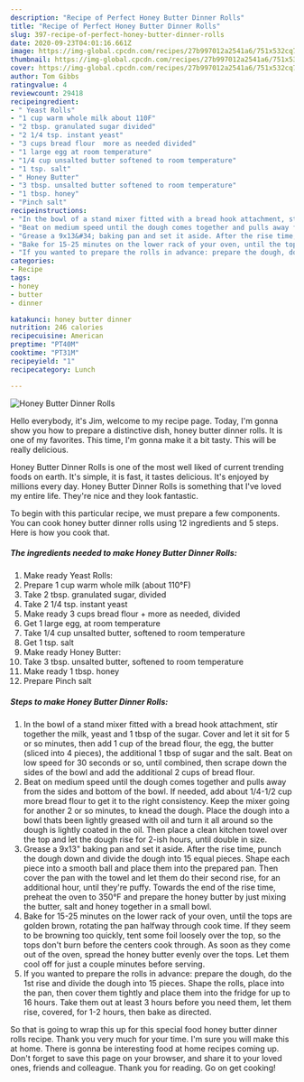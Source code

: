 ```yaml
---
description: "Recipe of Perfect Honey Butter Dinner Rolls"
title: "Recipe of Perfect Honey Butter Dinner Rolls"
slug: 397-recipe-of-perfect-honey-butter-dinner-rolls
date: 2020-09-23T04:01:16.661Z
image: https://img-global.cpcdn.com/recipes/27b997012a2541a6/751x532cq70/honey-butter-dinner-rolls-recipe-main-photo.jpg
thumbnail: https://img-global.cpcdn.com/recipes/27b997012a2541a6/751x532cq70/honey-butter-dinner-rolls-recipe-main-photo.jpg
cover: https://img-global.cpcdn.com/recipes/27b997012a2541a6/751x532cq70/honey-butter-dinner-rolls-recipe-main-photo.jpg
author: Tom Gibbs
ratingvalue: 4
reviewcount: 29418
recipeingredient:
- " Yeast Rolls"
- "1 cup warm whole milk about 110F"
- "2 tbsp. granulated sugar divided"
- "2 1/4 tsp. instant yeast"
- "3 cups bread flour  more as needed divided"
- "1 large egg at room temperature"
- "1/4 cup unsalted butter softened to room temperature"
- "1 tsp. salt"
- " Honey Butter"
- "3 tbsp. unsalted butter softened to room temperature"
- "1 tbsp. honey"
- "Pinch salt"
recipeinstructions:
- "In the bowl of a stand mixer fitted with a bread hook attachment, stir together the milk, yeast and 1 tbsp of the sugar. Cover and let it sit for 5 or so minutes, then add 1 cup of the bread flour, the egg, the butter (sliced into 4 pieces), the additional 1 tbsp of sugar and the salt. Beat on low speed for 30 seconds or so, until combined, then scrape down the sides of the bowl and add the additional 2 cups of bread flour."
- "Beat on medium speed until the dough comes together and pulls away from the sides and bottom of the bowl. If needed, add about 1/4-1/2 cup more bread flour to get it to the right consistency. Keep the mixer going for another 2 or so minutes, to knead the dough. Place the dough into a bowl thats been lightly greased with oil and turn it all around so the dough is lightly coated in the oil. Then place a clean kitchen towel over the top and let the dough rise for 2-ish hours, until double in size."
- "Grease a 9x13&#34; baking pan and set it aside. After the rise time, punch the dough down and divide the dough into 15 equal pieces. Shape each piece into a smooth ball and place them into the prepared pan. Then cover the pan with the towel and let them do their second rise, for an additional hour, until they&#39;re puffy. Towards the end of the rise time, preheat the oven to 350°F and prepare the honey butter by just mixing the butter, salt and honey together in a small bowl."
- "Bake for 15-25 minutes on the lower rack of your oven, until the tops are golden brown, rotating the pan halfway through cook time. If they seem to be browning too quickly, tent some foil loosely over the top, so the tops don&#39;t burn before the centers cook through. As soon as they come out of the oven, spread the honey butter evenly over the tops. Let them cool off for just a couple minutes before serving."
- "If you wanted to prepare the rolls in advance: prepare the dough, do the 1st rise and divide the dough into 15 pieces. Shape the rolls, place into the pan, then cover them tightly and place them into the fridge for up to 16 hours. Take them out at least 3 hours before you need them, let them rise, covered, for 1-2 hours, then bake as directed."
categories:
- Recipe
tags:
- honey
- butter
- dinner

katakunci: honey butter dinner 
nutrition: 246 calories
recipecuisine: American
preptime: "PT40M"
cooktime: "PT31M"
recipeyield: "1"
recipecategory: Lunch

---
```



![Honey Butter Dinner Rolls](https://img-global.cpcdn.com/recipes/27b997012a2541a6/751x532cq70/honey-butter-dinner-rolls-recipe-main-photo.jpg)

Hello everybody, it's Jim, welcome to my recipe page. Today, I'm gonna show you how to prepare a distinctive dish, honey butter dinner rolls. It is one of my favorites. This time, I'm gonna make it a bit tasty. This will be really delicious.

Honey Butter Dinner Rolls is one of the most well liked of current trending foods on earth. It's simple, it is fast, it tastes delicious. It's enjoyed by millions every day. Honey Butter Dinner Rolls is something that I've loved my entire life. They're nice and they look fantastic.




To begin with this particular recipe, we must prepare a few components. You can cook honey butter dinner rolls using 12 ingredients and 5 steps. Here is how you cook that.

<!--inarticleads1-->

##### The ingredients needed to make Honey Butter Dinner Rolls:

1. Make ready  Yeast Rolls:
1. Prepare 1 cup warm whole milk (about 110°F)
1. Take 2 tbsp. granulated sugar, divided
1. Take 2 1/4 tsp. instant yeast
1. Make ready 3 cups bread flour + more as needed, divided
1. Get 1 large egg, at room temperature
1. Take 1/4 cup unsalted butter, softened to room temperature
1. Get 1 tsp. salt
1. Make ready  Honey Butter:
1. Take 3 tbsp. unsalted butter, softened to room temperature
1. Make ready 1 tbsp. honey
1. Prepare Pinch salt




<!--inarticleads2-->

##### Steps to make Honey Butter Dinner Rolls:

1. In the bowl of a stand mixer fitted with a bread hook attachment, stir together the milk, yeast and 1 tbsp of the sugar. Cover and let it sit for 5 or so minutes, then add 1 cup of the bread flour, the egg, the butter (sliced into 4 pieces), the additional 1 tbsp of sugar and the salt. Beat on low speed for 30 seconds or so, until combined, then scrape down the sides of the bowl and add the additional 2 cups of bread flour.
1. Beat on medium speed until the dough comes together and pulls away from the sides and bottom of the bowl. If needed, add about 1/4-1/2 cup more bread flour to get it to the right consistency. Keep the mixer going for another 2 or so minutes, to knead the dough. Place the dough into a bowl thats been lightly greased with oil and turn it all around so the dough is lightly coated in the oil. Then place a clean kitchen towel over the top and let the dough rise for 2-ish hours, until double in size.
1. Grease a 9x13&#34; baking pan and set it aside. After the rise time, punch the dough down and divide the dough into 15 equal pieces. Shape each piece into a smooth ball and place them into the prepared pan. Then cover the pan with the towel and let them do their second rise, for an additional hour, until they&#39;re puffy. Towards the end of the rise time, preheat the oven to 350°F and prepare the honey butter by just mixing the butter, salt and honey together in a small bowl.
1. Bake for 15-25 minutes on the lower rack of your oven, until the tops are golden brown, rotating the pan halfway through cook time. If they seem to be browning too quickly, tent some foil loosely over the top, so the tops don&#39;t burn before the centers cook through. As soon as they come out of the oven, spread the honey butter evenly over the tops. Let them cool off for just a couple minutes before serving.
1. If you wanted to prepare the rolls in advance: prepare the dough, do the 1st rise and divide the dough into 15 pieces. Shape the rolls, place into the pan, then cover them tightly and place them into the fridge for up to 16 hours. Take them out at least 3 hours before you need them, let them rise, covered, for 1-2 hours, then bake as directed.




So that is going to wrap this up for this special food honey butter dinner rolls recipe. Thank you very much for your time. I'm sure you will make this at home. There is gonna be interesting food at home recipes coming up. Don't forget to save this page on your browser, and share it to your loved ones, friends and colleague. Thank you for reading. Go on get cooking!
